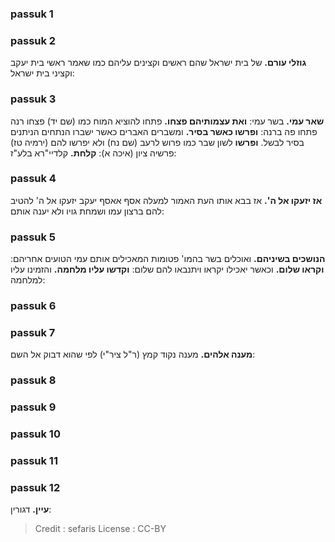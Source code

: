 
### passuk 1

### passuk 2
<b>גוזלי עורם.</b> של בית ישראל שהם ראשים וקצינים עליהם כמו שאמר ראשי בית יעקב וקציני בית ישראל:

### passuk 3
<b>שאר עמי.</b> בשר עמי:
<b>ואת עצמותיהם פצחו.</b> פתחו להוציא המוח כמו (שם יד) פצחו רנה פתחו פה ברנה:
<b>ופרשו כאשר בסיר.</b> ומשברים האברים כאשר ישברו הנתחים הניתנים בסיר לבשל. <b>ופרשו</b> לשון שבר כמו פרוש לרעב (שם נח) ולא יפרשו להם (ירמיה טז) פרשיה ציון (איכה א):
<b>קלחת.</b> קלדיי"רא בלע"ז:

### passuk 4
<b>אז יזעקו אל ה'.</b> אז בבא אותו העת האמור למעלה אסף אאסף יעקב יזעקו אל ה' להטיב להם ברצון עמו ושמחת גויו ולא יענה אותם:

### passuk 5
<b>הנושכים בשיניהם.</b> ואוכלים בשר בהמו' פטומות המאכילים אותם עמי הטועים אחריהם:
<b>וקראו שלום.</b> וכאשר יאכילו יקראו ויתנבאו להם שלום:
<b>וקדשו עליו מלחמה.</b> והזמינו עליו למלחמה:

### passuk 6

### passuk 7
<b>מענה אלהים.</b> מענה נקוד קמץ (ר"ל ציר"י) לפי שהוא דבוק אל השם:

### passuk 8

### passuk 9

### passuk 10

### passuk 11

### passuk 12
<b>עיין.</b> דגורין:

>Credit : sefaris
>License : CC-BY